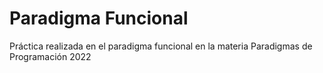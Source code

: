 # Paradigma Funcional

Práctica realizada en el paradigma funcional en la materia Paradigmas de Programación 2022
